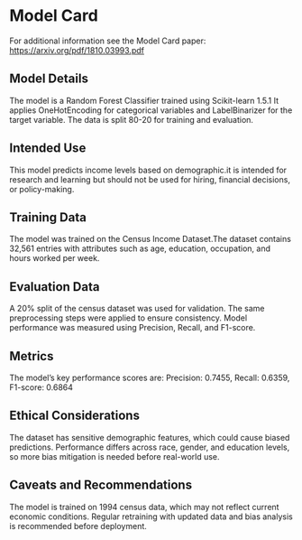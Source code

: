 # Model Card

For additional information see the Model Card paper: https://arxiv.org/pdf/1810.03993.pdf

## Model Details
The model is a Random Forest Classifier trained using Scikit-learn 1.5.1 It applies OneHotEncoding for categorical variables and LabelBinarizer for the target variable. The data is split 80-20 for training and evaluation.

## Intended Use
This model predicts income levels based on demographic.it is intended for research and learning but should not be used for hiring, financial decisions, or policy-making.
## Training Data
The model was trained on the Census Income Dataset.The dataset contains 32,561 entries with attributes such as age, education, occupation, and hours worked per week. 
## Evaluation Data
A 20% split of the census dataset was used for validation. The same preprocessing steps were applied to ensure consistency. Model performance was measured using Precision, Recall, and F1-score.
## Metrics
The model’s key performance scores are: Precision: 0.7455, Recall: 0.6359, F1-score: 0.6864

## Ethical Considerations
The dataset has sensitive demographic features, which could cause biased predictions. Performance differs across race, gender, and education levels, so more bias mitigation is needed before real-world use.
## Caveats and Recommendations
The model is trained on 1994 census data, which may not reflect current economic conditions. Regular retraining with updated data and bias analysis is recommended before deployment.

